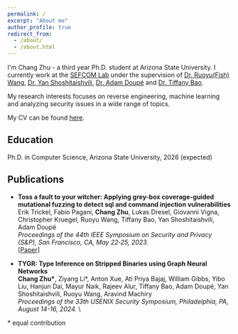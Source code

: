 ```yaml
---
permalink: /
excerpt: "About me"
author_profile: true
redirect_from: 
  - /about/
  - /about.html
---
```

   
I'm Chang Zhu - a third year Ph.D. student at Arizona State University. I currently work at the [SEFCOM Lab](https://sefcom.asu.edu/) under the supervision of [Dr. Ruoyu(Fish) Wang](https://rev.fish/), [Dr. Yan Shoshitaishvili](https://yancomm.net/), [Dr. Adam Doupé](https://adamdoupe.com/) and [Dr. Tiffany Bao](https://www.tiffanybao.com/). 

My research interests focuses on reverse engineering, machine learning and analyzing security issues in a wide range of topics.

My CV can be found [here](https://changzhu1997.github.io/files/Chang_CV.pdf).

## Education
Ph.D. in Computer Science, Arizona State University, 2026 (expected)


## Publications
* **Toss a fault to your witcher: Applying grey-box coverage-guided mutational fuzzing to detect sql and command injection vulnerabilities** \
Erik Trickel, Fabio Pagani, **Chang Zhu**, Lukas Dresel, Giovanni Vigna, Christopher Kruegel, Ruoyu Wang, Tiffany Bao, Yan
Shoshitaishvili, Adam Doupé\
*Proceedings of the 44th IEEE Symposium on Security and Privacy (S&P), San Francisco, CA, May 22‑25, 2023.*\
[[Paper]](https://ieeexplore.ieee.org/abstract/document/10179317)

* **TYGR: Type Inference on Stripped Binaries using Graph Neural Networks** \
**Chang Zhu\***, Ziyang Li*, Anton Xue, Ati Priya Bajaj, William Gibbs, Yibo Liu, Hanjun Dai, Mayur Naik, Rajeev Alur, Tiffany Bao, Adam Doupé, Yan Shoshitaishvili, Ruoyu Wang, Aravind Machiry\
*Proceedings of the 33th USENIX Security Symposium, Philadelphia, PA, August 14-16, 2024.* \

\* equal contribution


